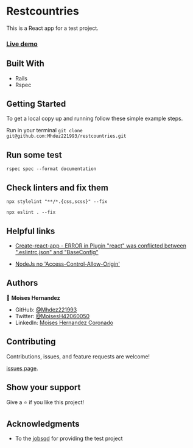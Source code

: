 # Restcountries

This is a React app for a test project.

### [Live demo]()

## Built With

- Rails
- Rspec

## Getting Started

To get a local copy up and running follow these simple example steps.

Run in your terminal `git clone git@github.com:Mhdez221993/restcountries.git`

## Run some test

```
rspec spec --format documentation
```

## Check linters and fix them

```
npx stylelint "**/*.{css,scss}" --fix
```

```
npx eslint . --fix
```

## Helpful links

- [Create-react-app - ERROR in Plugin "react" was conflicted between ".eslintrc.json" and "BaseConfig"](https://stackoverflow.com/questions/70449712/create-react-app-error-in-plugin-react-was-conflicted-between-eslintrc-jso)

- [NodeJs no 'Access-Control-Allow-Origin'](https://quizdeveloper.com/faq/nodejs-no-access-control-allow-origin-header-is-present-on-the-requested-resour-aid2384)

## Authors

👤 **Moises Hernandez**

- GitHub: [@Mhdez221993](https://github.com/Mhdez221993)
- Twitter: [@MoisesH42060050](https://twitter.com/MoisesH42060050)
- LinkedIn: [Moises Hernandez Coronado](https://www.linkedin.com/in/moises-hernandez-9bbb17145/)

## Contributing

Contributions, issues, and feature requests are welcome!

[issues page](https://github.com/Mhdez221993/restcountries/issues).

## Show your support

Give a ⭐️ if you like this project!

## Acknowledgments

- To the [jobsqd](https://www.jobsqd.com/) for providing the test project

